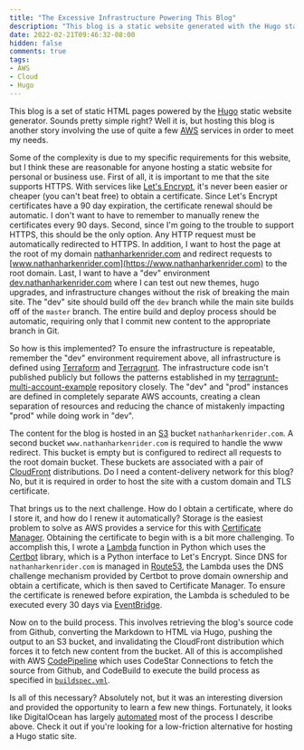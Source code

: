 ```yaml
---
title: "The Excessive Infrastructure Powering This Blog"
description: "This blog is a static website generated with the Hugo static site generator. Simple right? Hosting this blog is another story and involves a surprising amount of infrastructure behind the scenes. Why?"
date: 2022-02-21T09:46:32-08:00
hidden: false
comments: true
tags:
- AWS
- Cloud
- Hugo
---
```


This blog is a set of static HTML pages powered by the [Hugo](https://gohugo.io) static website generator. Sounds pretty simple right? Well it is, but hosting this blog is another story involving the use of quite a few [AWS](https://aws.amazon.com) services in order to meet my needs.

Some of the complexity is due to my specific requirements for this website, but I think these are reasonable for anyone hosting a static website for personal or business use.
First of all, it is important to me that the site supports HTTPS. With services like [Let's Encrypt](https://letsencrypt.org), it's never been easier or cheaper (you can't beat free) to obtain a certificate. Since Let's Encrypt certificates have a 90 day expiration, the certificate renewal should be automatic. I don't want to have to remember to manually renew the certificates every 90 days.
Second, since I'm going to the trouble to support HTTPS, this should be the only option. Any HTTP request must be automatically redirected to HTTPS. In addition, I want to host the page at the root of my domain [nathanharkenrider.com](https://nathanharkenrider.com) and redirect requests to [www.nathanharkenrider.com](https://www.nathanharkenrider.com) to the root domain. 
Last, I want to have a "dev" environment [dev.nathanharkenrider.com](https://dev.nathanharkenrider.com) where I can test out new themes, hugo upgrades, and infrastructure changes without the risk of breaking the main site. The "dev" site should build off the `dev` branch while the main site builds off of the `master` branch. The entire build and deploy process should be automatic, requiring only that I commit new content to the appropriate branch in Git.

So how is this implemented? To ensure the infrastructure is repeatable, remember the "dev" environment requirement above, all infrastructure is defined using [Terraform](https://www.terraform.io) and [Terragrunt](https://terragrunt.gruntwork.io/). The infrastructure code isn't published publicly but follows the patterns established in my [terragrunt-multi-account-example](https://github.com/NateHark/terragrunt-multi-account-example) repository closely. The "dev" and "prod" instances are defined in completely separate AWS accounts, creating a clean separation of resources and reducing the chance of mistakenly impacting "prod" while doing work in "dev".

The content for the blog is hosted in an [S3](https://aws.amazon.com/s3/) bucket `nathanharkenrider.com`. A second bucket `www.nathanharkenrider.com` is required to handle the www redirect. This bucket is empty but is configured to redirect all requests to the root domain bucket. These buckets are associated with a pair of [CloudFront](https://aws.amazon.com/cloudfront/) distributions. Do I need a content-delivery network for this blog? No, but it is required in order to host the site with a custom domain and TLS certificate.

That brings us to the next challenge. How do I obtain a certificate, where do I store it, and how do I renew it automatically? Storage is the easiest problem to solve as AWS provides a service for this with [Certificate Manager](https://aws.amazon.com/certificate-manager/). Obtaining the certificate to begin with is a bit more challenging. To  accomplish this, I wrote a [Lambda](https://aws.amazon.com/lambda/) function in Python which uses the [Certbot](https://pypi.org/project/certbot/) library, which is a Python interface to Let's Encrypt. Since DNS for `nathanharkenrider.com` is managed in [Route53](https://aws.amazon.com/route53/), the Lambda uses the DNS challenge mechanism provided by Certbot to prove domain ownership and obtain a certificate, which is then saved to Certificate Manager. To ensure the certificate is renewed before expiration, the Lambda is scheduled to be executed every 30 days via [EventBridge](https://aws.amazon.com/eventbridge/).

Now on to the build process. This involves retrieving the blog's source code from Github, converting the Markdown to HTML via Hugo, pushing the output to an S3 bucket, and invalidating the CloudFront distribution which forces it to fetch new content from the bucket. All of this is accomplished with AWS [CodePipeline](https://aws.amazon.com/codepipeline/) which uses CodeStar Connections to fetch the source from Github, and CodeBuild to execute the build process as specified in [`buildspec.yml`](https://github.com/NateHark/blog/blob/master/buildspec.yml).

Is all of this necessary? Absolutely not, but it was an interesting diversion and provided the opportunity to learn a few new things. Fortunately, it looks like DigitalOcean has largely [automated](https://www.digitalocean.com/community/tutorials/how-to-build-and-deploy-a-hugo-site-to-digitalocean-app-platform) most of the process I describe above. Check it out if you're looking for a low-friction alternative for hosting a Hugo static site.

  